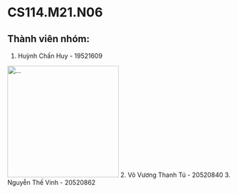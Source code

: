 # CS114.M21.N06
## Thành viên nhóm:
1. Huỳnh Chấn Huy - 19521609
<img src="https://user-images.githubusercontent.com/67409357/161460469-41722c7a-b9dd-485a-87dd-427ae35fdda6.jpg" alt="..." width="250" />
2. Võ Vương Thanh Tú - 20520840
3. Nguyễn Thế Vinh - 20520862
